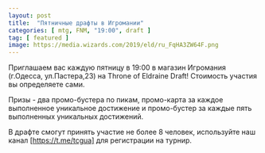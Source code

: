 ```yaml
---
layout: post
title:  "Пятничные драфты в Игромании"
categories: [ mtg, FNM, "19:00", draft ]
tag: [ featured ]
image: https://media.wizards.com/2019/eld/ru_FqHA3ZW64F.png
---
```

Приглашаем вас каждую пятницу в 19:00 в магазин Игромания (г.Одесса, ул.Пастера,23) на Throne of Eldraine Draft!
Стоимость участия вы определяете сами.

Призы - два промо-бустера по пикам, промо-карта за каждое выполненное уникальное достижение и промо-бустер за каждые пять выполненных уникальных достижений.

В драфте смогут принять участие не более 8 человек, используйте наш канал [https://t.me/tcgua] для регистрации на турнир.